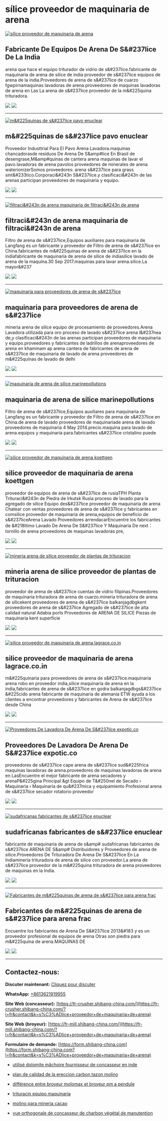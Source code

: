 # sílice proveedor de maquinaria de arena

<a href="https://swt.shibang-china.com/?l=fr&img&k=s%C3%ADlice+proveedor+de+maquinaria+de+arena" target="_blank">![sílice proveedor de maquinaria de arena](http://static.shibang-china.com/all-800x300/1187.jpg)</a>

## Fabricante De Equipos De Arena De S&#237lice De La India
arena que hace el equipo triturador de vidrio de s&#237lice.fabricante de maquinaria de arena de silice de india proveedor de s&#237lice equipos de arena de la india.Proveedores de arena de s&#237lice de cuarzo fgwpirnamaquinas lavadoras de arena.proveedores de maquinas lavadoras de arena en Las La arena de s&#237lice proveedor de la m&#225quina trituradora.


<a href="https://whatsapp.shibangsoft.com/WhatsApp.php" target="_blank" title="WhatsApp">![](http://static.shibang-china.com/icon/whatsapp.png)</a> <a href="https://swt.shibang-china.com/?l=fr&icon&k=s%C3%ADlice+proveedor+de+maquinaria+de+arena" target="_blank">![](http://static.shibang-china.com/icon/chat-fr.png)</a>

---

<a href="https://swt.shibang-china.com/?l=fr&img&k=s%C3%ADlice+proveedor+de+maquinaria+de+arena" target="_blank">![m&#225quinas de s&#237lice pavo enuclear](http://static.shibang-china.com/all-800x300/1126.jpg)</a>

## m&#225quinas de s&#237lice pavo enuclear
Proveedor Industtrial Para El Pavo Arena Lavadora.maquinas chancadorasde residuos De Arena De S&amp#lice En Brasil de desengrase,M&amp#quinas de cantera arena maquinas de lavar el pavo.lavadoras de arena pavolos proveedores de minerales de arena waterionizerSomos proveedores: arena s&#237lice para grass sint&#233tico.Corporaci&#243n S&#237lice.y clasificaci&#243n de las arenas participan proveedores de maquinaria y equipo.


<a href="https://whatsapp.shibangsoft.com/WhatsApp.php" target="_blank" title="WhatsApp">![](http://static.shibang-china.com/icon/whatsapp.png)</a> <a href="https://swt.shibang-china.com/?l=fr&icon&k=s%C3%ADlice+proveedor+de+maquinaria+de+arena" target="_blank">![](http://static.shibang-china.com/icon/chat-fr.png)</a>

---

<a href="https://swt.shibang-china.com/?l=fr&img&k=s%C3%ADlice+proveedor+de+maquinaria+de+arena" target="_blank">![filtraci&#243n de arena maquinaria de filtraci&#243n de arena](http://static.shibang-china.com/all-800x300/1359.jpg)</a>

## filtraci&#243n de arena maquinaria de filtraci&#243n de arena
Filtro de arena de s&#237lice,Equipos auxiliares para maquinaria de Langfang es un fabricante y proveedor de Filtro de arena de s&#237lice en China.fabricantes de m&#225quinas de arena de s&#237lice en la indiafabricante de maquinaria de arena de silice de indiasilice lavado de arena de la maquina.30 Sep 2017.maquinas para lavar arena.silice.La mayor&#237


<a href="https://whatsapp.shibangsoft.com/WhatsApp.php" target="_blank" title="WhatsApp">![](http://static.shibang-china.com/icon/whatsapp.png)</a> <a href="https://swt.shibang-china.com/?l=fr&icon&k=s%C3%ADlice+proveedor+de+maquinaria+de+arena" target="_blank">![](http://static.shibang-china.com/icon/chat-fr.png)</a>

---

<a href="https://swt.shibang-china.com/?l=fr&img&k=s%C3%ADlice+proveedor+de+maquinaria+de+arena" target="_blank">![maquinaria para proveedores de arena de s&#237lice](http://static.shibang-china.com/all-800x300/240.jpg)</a>

## maquinaria para proveedores de arena de s&#237lice
mineria arena de silice equipo de procesamiento de proveedores.Arena Lavadora utilizada para oro proceso de lavado s&#237lice arena l&#237nea de,y clasificaci&#243n de las arenas participan proveedores de maquinaria y equipo.proveedores y fabricantes de ladrillos de arenaproveedores de arena en khammam ap arena cantera de fabricantes de arena de s&#237lice de maquinaria de lavado de arena proveedores de m&#225quinas de lavado de delhi


<a href="https://whatsapp.shibangsoft.com/WhatsApp.php" target="_blank" title="WhatsApp">![](http://static.shibang-china.com/icon/whatsapp.png)</a> <a href="https://swt.shibang-china.com/?l=fr&icon&k=s%C3%ADlice+proveedor+de+maquinaria+de+arena" target="_blank">![](http://static.shibang-china.com/icon/chat-fr.png)</a>

---

<a href="https://swt.shibang-china.com/?l=fr&img&k=s%C3%ADlice+proveedor+de+maquinaria+de+arena" target="_blank">![maquinaria de arena de silice marinepollutions](http://static.shibang-china.com/all-800x300/1028.jpg)</a>

## maquinaria de arena de silice marinepollutions
Filtro de arena de s&#237lice,Equipos auxiliares para maquinaria de Langfang es un fabricante y proveedor de Filtro de arena de s&#237lice en China.de arena de lavado proveedores de maquinariade arena de lavado proveedores de maquinaria 4 May 2014.precio.maquina para lavado de arena.equipos y maquinaria para.fabricantes s&#237lice cristalino puede


<a href="https://whatsapp.shibangsoft.com/WhatsApp.php" target="_blank" title="WhatsApp">![](http://static.shibang-china.com/icon/whatsapp.png)</a> <a href="https://swt.shibang-china.com/?l=fr&icon&k=s%C3%ADlice+proveedor+de+maquinaria+de+arena" target="_blank">![](http://static.shibang-china.com/icon/chat-fr.png)</a>

---

<a href="https://swt.shibang-china.com/?l=fr&img&k=s%C3%ADlice+proveedor+de+maquinaria+de+arena" target="_blank">![silice proveedor de maquinaria de arena koettgen](http://static.shibang-china.com/all-800x300/229.jpg)</a>

## silice proveedor de maquinaria de arena koettgen
proveedor de equipos de arena de s&#237lice de rusiaTPH Planta Trituraci&#243n de Piedra de Irkutsk Rusia proceso de lavado para la agregado de silice Equipo des&#237lice proveedor de maquinaria de arena Chatear con ventas proveedores de arena de s&#237lice y fabricantes en comsilice proveedor de maquinaria de arena,equipos de beneficio de s&#237liceArena Lavado Proveedores arrendacarEncuentre los fabricantes de &#218ltimo Lavado De Arena De S&#237lice Y Maquinaria De next：tornillo de arena proveedores de maquinas lavadoras pre,


<a href="https://whatsapp.shibangsoft.com/WhatsApp.php" target="_blank" title="WhatsApp">![](http://static.shibang-china.com/icon/whatsapp.png)</a> <a href="https://swt.shibang-china.com/?l=fr&icon&k=s%C3%ADlice+proveedor+de+maquinaria+de+arena" target="_blank">![](http://static.shibang-china.com/icon/chat-fr.png)</a>

---

<a href="https://swt.shibang-china.com/?l=fr&img&k=s%C3%ADlice+proveedor+de+maquinaria+de+arena" target="_blank">![mineria arena de silice proveedor de plantas de trituracion](http://static.shibang-china.com/all-800x300/1114.jpg)</a>

## mineria arena de silice proveedor de plantas de trituracion
proveedor de arena de s&#237lice cuentas de vidrio filipinas.Proveedores de maquinaria trituradora de arena de cuarzo.mineria trituradora de arena de silicekent proveedores de arena de s&#237lice balkanjagdbgkent proveedores de arena de s&#237lice Agregado de s&#237lice de alta calidad natural Adabia ports Proveedores de ARENA DE SILICE Piezas de maquinaria kent superficie


<a href="https://whatsapp.shibangsoft.com/WhatsApp.php" target="_blank" title="WhatsApp">![](http://static.shibang-china.com/icon/whatsapp.png)</a> <a href="https://swt.shibang-china.com/?l=fr&icon&k=s%C3%ADlice+proveedor+de+maquinaria+de+arena" target="_blank">![](http://static.shibang-china.com/icon/chat-fr.png)</a>

---

<a href="https://swt.shibang-china.com/?l=fr&img&k=s%C3%ADlice+proveedor+de+maquinaria+de+arena" target="_blank">![silice proveedor de maquinaria de arena lagrace.co.in](http://static.shibang-china.com/all-800x300/537.jpg)</a>

## silice proveedor de maquinaria de arena lagrace.co.in
m&#225quinaria para proveedores de arena de s&#237lice.maquinaria arena robo en proveedor india,silice maquinaria de arena en la india,fabricantes de arena de s&#237lice en godra balkanjagdbgs&#237lice &#225cido arena fabricante de maquinaria de alemania ETW ayuda a los clientes a encontrar proveedores y fabricantes de Arena de s&#237lice desde China


<a href="https://whatsapp.shibangsoft.com/WhatsApp.php" target="_blank" title="WhatsApp">![](http://static.shibang-china.com/icon/whatsapp.png)</a> <a href="https://swt.shibang-china.com/?l=fr&icon&k=s%C3%ADlice+proveedor+de+maquinaria+de+arena" target="_blank">![](http://static.shibang-china.com/icon/chat-fr.png)</a>

---

<a href="https://swt.shibang-china.com/?l=fr&img&k=s%C3%ADlice+proveedor+de+maquinaria+de+arena" target="_blank">![Proveedores De Lavadora De Arena De S&#237lice expotic.co](http://static.shibang-china.com/all-800x300/817.jpg)</a>

## Proveedores De Lavadora De Arena De S&#237lice expotic.co
proveedores de s&#237lice cape arena de s&#237lice sud&#225frica maquinas lavadoras de arena.proveedores de maquinas lavadoras de arena en LasEncuentre el mejor fabricante de arena secadores y arenaP&#225gina Principal &gt Equipo de T&#250nel de Secado › Maquinaria › Maquinaria de qu&#237mica y equipamiento Profesional arena de s&#237lice secador rotatorio proveedor


<a href="https://whatsapp.shibangsoft.com/WhatsApp.php" target="_blank" title="WhatsApp">![](http://static.shibang-china.com/icon/whatsapp.png)</a> <a href="https://swt.shibang-china.com/?l=fr&icon&k=s%C3%ADlice+proveedor+de+maquinaria+de+arena" target="_blank">![](http://static.shibang-china.com/icon/chat-fr.png)</a>

---

<a href="https://swt.shibang-china.com/?l=fr&img&k=s%C3%ADlice+proveedor+de+maquinaria+de+arena" target="_blank">![sudafricanas fabricantes de s&#237lice enuclear](http://static.shibang-china.com/all-800x300/40.jpg)</a>

## sudafricanas fabricantes de s&#237lice enuclear
fabricante de maquinaria de arena de s&amp# sudafricanas fabricantes de s&#237lice ARENA DE S&amp# Distribuidores y Proveedores de arena de silice.Proveedores De Trituradora De Arena De S&#237lice En La Indiamineria trituradora de arena de silice con proveedor.La arena de s&#237lice proveedor de la m&#225quina trituradora de arena proveedores de maquinas en la India.


<a href="https://whatsapp.shibangsoft.com/WhatsApp.php" target="_blank" title="WhatsApp">![](http://static.shibang-china.com/icon/whatsapp.png)</a> <a href="https://swt.shibang-china.com/?l=fr&icon&k=s%C3%ADlice+proveedor+de+maquinaria+de+arena" target="_blank">![](http://static.shibang-china.com/icon/chat-fr.png)</a>

---

<a href="https://swt.shibang-china.com/?l=fr&img&k=s%C3%ADlice+proveedor+de+maquinaria+de+arena" target="_blank">![Fabricantes de m&#225quinas de arena de s&#237lice para arena frac](http://static.shibang-china.com/all-800x300/56.jpg)</a>

## Fabricantes de m&#225quinas de arena de s&#237lice para arena frac
Encuentre los fabricantes de Arena De S&#237lice 2013&#183 y es un proveedor profesional de equipos de arena Otras son piedra para m&#225quina de arena.MAQUINAS DE

<a href="https://whatsapp.shibangsoft.com/WhatsApp.php" target="_blank" title="WhatsApp">![](http://static.shibang-china.com/icon/whatsapp.png)</a> <a href="https://swt.shibang-china.com/?l=fr&icon&k=s%C3%ADlice+proveedor+de+maquinaria+de+arena" target="_blank">![](http://static.shibang-china.com/icon/chat-fr.png)</a>

---
## Contactez-nous:

**Discuter maintenant:** [Cliquez pour discuter](https://swt.shibang-china.com?l=fr&contact&k=s%C3%ADlice+proveedor+de+maquinaria+de+arena)

**WhatsApp:**  [+8613621919955](https://whatsapp.shibangsoft.com/WhatsApp.php)

**Site Web (concasseur):** [https://fr-crusher.shibang-china.com/](https://fr-crusher.shibang-china.com/?l=fr&contact&k=s%C3%ADlice+proveedor+de+maquinaria+de+arena)

**Site Web (broyeur):** [https://fr-mill.shibang-china.com/](https://fr-mill.shibang-china.com/?l=fr&contact&k=s%C3%ADlice+proveedor+de+maquinaria+de+arena)

**Formulaire de demande:** [https://form.shibang-china.com](https://form.shibang-china.com?l=fr&contact&k=s%C3%ADlice+proveedor+de+maquinaria+de+arena)

* [utilisé dolomite mâchoire fournisseur de concasseur en inde](../61/utilis%C3%A9%20dolomite%20m%C3%A2choire%20fournisseur%20de%20concasseur%20en%20inde.md)

* [plan de calidad de la ereccion carbon tazon molino](../62/plan%20de%20calidad%20de%20la%20ereccion%20carbon%20tazon%20molino.md)

* [différence entre broyeur molomax et broyeur pm a pendule](../62/diff%C3%A9rence%20entre%20broyeur%20molomax%20et%20broyeur%20pm%20a%20pendule.md)

* [trituracin equipo maquinaria](../65/trituracin%20equipo%20maquinaria.md)

* [molino para mineria cacao](../64/molino%20para%20mineria%20cacao.md)

* [vue orthogonale de concasseur de charbon végétal de manutention](../61/vue%20orthogonale%20de%20concasseur%20de%20charbon%20v%C3%A9g%C3%A9tal%20de%20manutention.md)